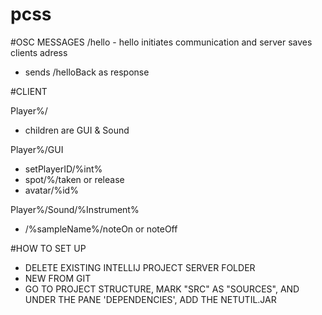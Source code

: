 # pcss

#OSC MESSAGES
/hello -  hello initiates communication and server saves clients adress
* sends /helloBack as response




#CLIENT

Player%/
* children are GUI & Sound

Player%/GUI
* setPlayerID/%int%
* spot/%/taken or release
* avatar/%id%

Player%/Sound/%Instrument%
* /%sampleName%/noteOn or noteOff


#HOW TO SET UP

* DELETE EXISTING INTELLIJ PROJECT SERVER FOLDER
* NEW FROM GIT 
* GO TO PROJECT STRUCTURE, MARK "SRC" AS "SOURCES", AND UNDER THE PANE 'DEPENDENCIES', ADD THE NETUTIL.JAR  
